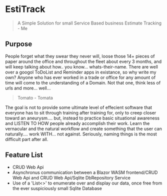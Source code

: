 # EstiTrack
>A Simple Solution for small Service Based business Estimate Tracking - Me

## Purpose
 People forget what they swear they never will, loose those 14+ pieces of paper around the office 
 and throughout the fleet about every 3 months, and will keep talking about how.. you know... 
 whats-their-name. There are well over a googol ToDoList and Reminder apps in existance, so
 why write my own? Anyone who has ever worked in a trade or office for any amount of time will 
 come to the understanding of a Domain. Not that one, think less of urls and more... well...
 >Tomato - Tomata
 
 The goal is not to provide some ultimate level of effecient software that everyone has to sit
 through training after training for, only to creep closer toward an aneurysm.... but, instead
 to practice basic situational awareness and LISTEN TO HOW people already accomplish their
 work. Learn the vernacular and the natural workflow and create something that the user can
 naturally.... work WITH... not against. Seriously, naming things is the most difficult part
 after all.
 
## Feature List

* CRUD Web Api
* Asynchronus communication between a Blazor WASM frontend/CRUD Web Api and CRUD Web Api/Sqlite DbRepository Service
* Use of a 'List<>' to enumerate over and display our data, once free from the ever suspiciously small Sqlite Database 
